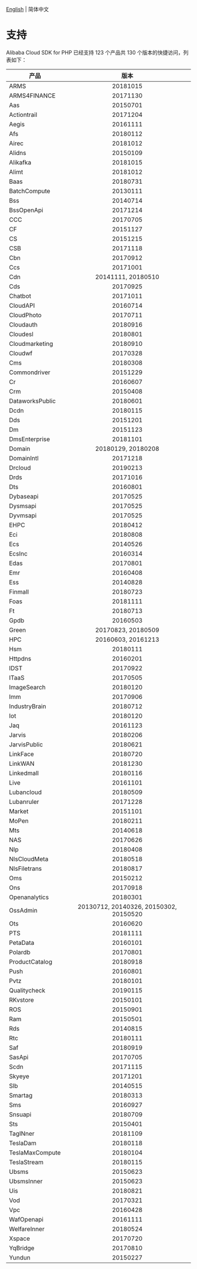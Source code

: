 [English](./SUPPORTED.md) | 简体中文

# 支持
Alibaba Cloud SDK for PHP 已经支持 123 个产品共 130 个版本的快捷访问，列表如下：

| 产品     |      版本      |
|----------|:-------------:|
| ARMS |20181015|
| ARMS4FINANCE |20171130|
| Aas |20150701|
| Actiontrail |20171204|
| Aegis |20161111|
| Afs |20180112|
| Airec |20181012|
| Alidns |20150109|
| Alikafka |20181015|
| Alimt |20181012|
| Baas |20180731|
| BatchCompute |20130111|
| Bss |20140714|
| BssOpenApi |20171214|
| CCC |20170705|
| CF |20151127|
| CS |20151215|
| CSB |20171118|
| Cbn |20170912|
| Ccs |20171001|
| Cdn |20141111, 20180510|
| Cds |20170925|
| Chatbot |20171011|
| CloudAPI |20160714|
| CloudPhoto |20170711|
| Cloudauth |20180916|
| Cloudesl |20180801|
| Cloudmarketing |20180910|
| Cloudwf |20170328|
| Cms |20180308|
| Commondriver |20151229|
| Cr |20160607|
| Crm |20150408|
| DataworksPublic |20180601|
| Dcdn |20180115|
| Dds |20151201|
| Dm |20151123|
| DmsEnterprise |20181101|
| Domain |20180129, 20180208|
| DomainIntl |20171218|
| Drcloud |20190213|
| Drds |20171016|
| Dts |20160801|
| Dybaseapi |20170525|
| Dysmsapi |20170525|
| Dyvmsapi |20170525|
| EHPC |20180412|
| Eci |20180808|
| Ecs |20140526|
| EcsInc |20160314|
| Edas |20170801|
| Emr |20160408|
| Ess |20140828|
| Finmall |20180723|
| Foas |20181111|
| Ft |20180713|
| Gpdb |20160503|
| Green |20170823, 20180509|
| HPC |20160603, 20161213|
| Hsm |20180111|
| Httpdns |20160201|
| IDST |20170922|
| ITaaS |20170505|
| ImageSearch |20180120|
| Imm |20170906|
| IndustryBrain |20180712|
| Iot |20180120|
| Jaq |20161123|
| Jarvis |20180206|
| JarvisPublic |20180621|
| LinkFace |20180720|
| LinkWAN |20181230|
| Linkedmall |20180116|
| Live |20161101|
| Lubancloud |20180509|
| Lubanruler |20171228|
| Market |20151101|
| MoPen |20180211|
| Mts |20140618|
| NAS |20170626|
| Nlp |20180408|
| NlsCloudMeta |20180518|
| NlsFiletrans |20180817|
| Oms |20150212|
| Ons |20170918|
| Openanalytics |20180301|
| OssAdmin |20130712, 20140326, 20150302, 20150520|
| Ots |20160620|
| PTS |20181111|
| PetaData |20160101|
| Polardb |20170801|
| ProductCatalog |20180918|
| Push |20160801|
| Pvtz |20180101|
| Qualitycheck |20190115|
| RKvstore |20150101|
| ROS |20150901|
| Ram |20150501|
| Rds |20140815|
| Rtc |20180111|
| Saf |20180919|
| SasApi |20170705|
| Scdn |20171115|
| Skyeye |20171201|
| Slb |20140515|
| Smartag |20180313|
| Sms |20160927|
| Snsuapi |20180709|
| Sts |20150401|
| TagINner |20181109|
| TeslaDam |20180118|
| TeslaMaxCompute |20180104|
| TeslaStream |20180115|
| Ubsms |20150623|
| UbsmsInner |20150623|
| Uis |20180821|
| Vod |20170321|
| Vpc |20160428|
| WafOpenapi |20161111|
| WelfareInner |20180524|
| Xspace |20170720|
| YqBridge |20170810|
| Yundun |20150227|
